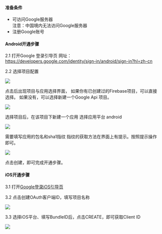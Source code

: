 #### 准备条件  
- 可访问Google服务器  
注意：中国境内无法访问Google服务器
- 注册Google账号  


#### Android开通步骤 

2.1 打开Google 登录引导页
网址： https://developers.google.com/identity/sign-in/android/sign-in?hl=zh-cn

2.2 选择项目配置

![](https://vkceyugu.cdn.bspapp.com/VKCEYUGU-f184e7c3-1912-41b2-b81f-435d1b37c7b4/636a9bd3-77d7-4539-b46c-0c798eb49350.png)

点击后出现项目与应用选择界面，
如果你有已创建过的Firebase项目，可以直接选择。
如果没有，可以选择新建一个Google Api 项目。

![](https://vkceyugu.cdn.bspapp.com/VKCEYUGU-f184e7c3-1912-41b2-b81f-435d1b37c7b4/f206ec8a-c82d-41f4-9e6d-d838e21a4857.png)

选择项目后，在该项目下新建一个应用
选择应用平台  android

![](https://vkceyugu.cdn.bspapp.com/VKCEYUGU-f184e7c3-1912-41b2-b81f-435d1b37c7b4/09c5a8aa-c698-4133-9a11-d73d59e37da5.png)


需要填写应用的包名和sha1指纹
指纹的获取方法在界面上有提示。按照提示操作即可。

![](https://vkceyugu.cdn.bspapp.com/VKCEYUGU-f184e7c3-1912-41b2-b81f-435d1b37c7b4/d14feca3-94b5-467e-b197-d98b866072bc.png)

点击创建，即可完成开通步骤。

#### iOS开通步骤

3.1 打开[Google登录iOS引导页](http://developers.google.com/identity/sign-in/ios/start-integrating?hl=zh-cn)

3.2 点击创建OAuth客户端ID，填写项目名称

![](https://vkceyugu.cdn.bspapp.com/VKCEYUGU-f184e7c3-1912-41b2-b81f-435d1b37c7b4/1978e9aa-5e11-4586-9caf-1c1b7c3e71bd.png)

3.3 选择iOS平台、填写BundleID后，点击CREATE，即可获取Client ID

![](https://vkceyugu.cdn.bspapp.com/VKCEYUGU-f184e7c3-1912-41b2-b81f-435d1b37c7b4/26045e0b-b6f0-4c22-aa61-0d63120e1a4b.png)

